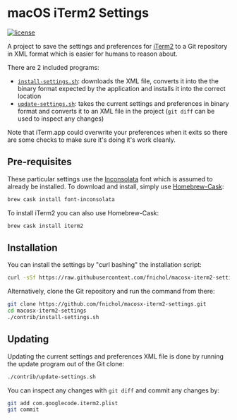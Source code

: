 # macOS iTerm2 Settings

[![license](http://img.shields.io/badge/license-MIT-blue.svg)](https://github.com/fnichol/macosx-iterm2-settings/blob/master/LICENSE-MIT)

A project to save the settings and preferences for [iTerm2](https://www.iterm2.com/) to a Git repository in XML format which is easier for humans to reason about.

There are 2 included programs:

* [`install-settings.sh`](contrib/install-settings.sh): downloads the XML file, converts it into the the binary format expected by the application and installs it into the correct location
* [`update-settings.sh`](contrib/update-settings.sh): takes the current settings and preferences in binary format and converts it to an XML file in the project (`git diff` can be used to inspect any changes)

Note that iTerm.app could overwrite your preferences when it exits so there are some checks to make sure it's doing it's work cleanly.

## Pre-requisites

These particular settings use the [Inconsolata](http://levien.com/type/myfonts/inconsolata.html) font which is assumed to already be installed. To download and install, simply use [Homebrew-Cask](https://github.com/caskroom/homebrew-cask):

```sh
brew cask install font-inconsolata
```

To install iTerm2 you can also use Homebrew-Cask:

```sh
brew cask install iterm2
```

## Installation

You can install the settings by "curl bashing" the installation script:

```sh
curl -sSf https://raw.githubusercontent.com/fnichol/macosx-iterm2-settings/master/contrib/install-settings.sh | bash
```

Alternatively, clone the Git repository and run the command from there:

```sh
git clone https://github.com/fnichol/macosx-iterm2-settings.git
cd macosx-iterm2-settings
./contrib/install-settings.sh
```

## Updating

Updating the current settings and preferences XML file is done by running the update program out of the Git clone:

```sh
./contrib/update-settings.sh
```

You can inspect any changes with `git diff` and commit any changes by:

```sh
git add com.googlecode.iterm2.plist
git commit
```
